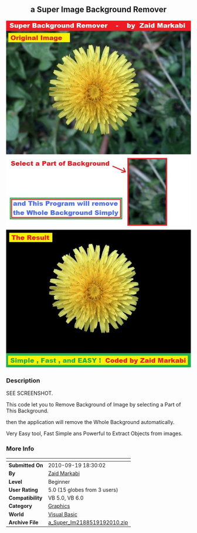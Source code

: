 ﻿<div align="center">

## a Super Image Background Remover

<img src="PIC20109191822377309.jpg">
</div>

### Description

SEE SCREENSHOT.

This code let you to Remove Background of Image by selecting a Part of This Background.

then the application will remove the Whole Background automatically.

Very Easy tool, Fast Simple ans Powerful to Extract Objects from images.
 
### More Info
 


<span>             |<span>
---                |---
**Submitted On**   |2010-09-19 18:30:02
**By**             |[Zaid Markabi](https://github.com/Planet-Source-Code/PSCIndex/blob/master/ByAuthor/zaid-markabi.md)
**Level**          |Beginner
**User Rating**    |5.0 (15 globes from 3 users)
**Compatibility**  |VB 5\.0, VB 6\.0
**Category**       |[Graphics](https://github.com/Planet-Source-Code/PSCIndex/blob/master/ByCategory/graphics__1-46.md)
**World**          |[Visual Basic](https://github.com/Planet-Source-Code/PSCIndex/blob/master/ByWorld/visual-basic.md)
**Archive File**   |[a\_Super\_Im2188519192010\.zip](https://github.com/Planet-Source-Code/zaid-markabi-a-super-image-background-remover__1-73447/archive/master.zip)








